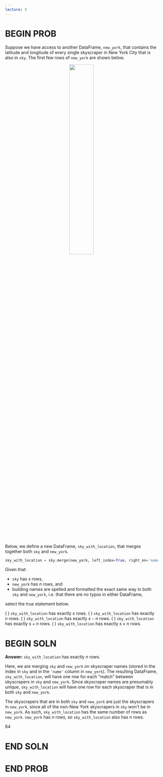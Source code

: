 ```yaml
---
lecture: 9
---
```


# BEGIN PROB

Suppose we have access to another DataFrame, `new_york`, that contains the latitude and longitude of every single skyscraper in New York City that is also in `sky`. The first few rows of `new_york` are shown below.

<center><img src='../assets/images/wi22-midterm/ny.png' width=40%></center>

Below, we define a new DataFrame, `sky_with_location`, that merges together both `sky` and `new_york`.

```py
sky_with_location = sky.merge(new_york, left_index=True, right_on='name')
```

Given that:

- `sky` has $s$ rows,
- `new_york` has $n$ rows, and 
- building names are spelled and formatted the exact same way in both `sky` and `new_york`, i.e. that there are no typos in either DataFrame,

select the true statement below.

( ) `sky_with_location` has exactly $s$ rows.
( ) `sky_with_location` has exactly $n$ rows.
( ) `sky_with_location` has exactly $s - n$ rows.
( ) `sky_with_location` has exactly $s + n$ rows.
( ) `sky_with_location` has exactly $s \times n$ rows.

# BEGIN SOLN

**Answer:** `sky_with_location` has exactly $n$ rows.

Here, we are merging `sky` and `new_york` on skyscraper names (stored in the index in `sky` and in the `'name'` column in `new_york`). The resulting DataFrame, `sky_with_location`, will have one row for each "match" between skyscrapers in `sky` and `new_york`. Since skyscraper names are presumably unique, `sky_with_location` will have one row for each skyscraper that is in both `sky` and `new_york`.

The skyscrapers that are in both `sky` and `new_york` are just the skyscrapers in `new_york`, since all of the non-New York skyscrapers in `sky` won't be in `new_york`. As such, `sky_with_location` has the same number of rows as `new_york`. `new_york` has $n$ rows, so `sky_with_location` also has $n$ rows.

<average>64</average>

# END SOLN

# END PROB
